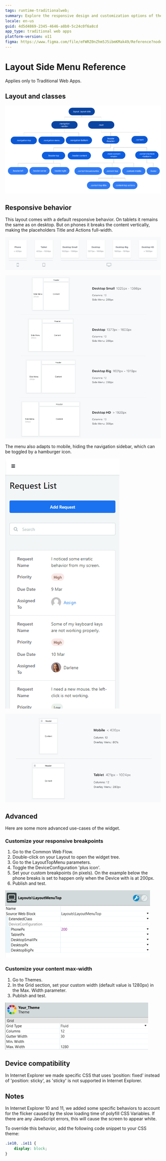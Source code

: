 ```yaml
---
tags: runtime-traditionalweb;
summary: Explore the responsive design and customization options of the Layout Side Menu in OutSystems 11 (O11) for Traditional Web Apps.
locale: en-us
guid: 4d5d4869-2345-4646-a8b0-5c24c0f6a8cd
app_type: traditional web apps
platform-version: o11
figma: https://www.figma.com/file/eFWRZ0nZhm5J5ibmKMak49/Reference?node-id=615:500
---
```


# Layout Side Menu Reference

<div class="info" markdown="1">

Applies only to Traditional Web Apps.

</div>

## Layout and classes

![Diagram illustrating the layout and classes of the Layout Side Menu for Traditional Web Apps](images/layout-sm-1-diag.png "Layout Side Menu Diagram")

## Responsive behavior

This layout comes with a default responsive behavior. On tablets it remains the same as on desktop. But on phones it breaks the content vertically, making the placeholders Title and Actions full-width.

![Screenshot showing the Layout Side Menu's responsive behavior on a tablet device](images/layout-sm-3-ss.png "Layout Side Menu on Tablet")

![Screenshot displaying the Layout Side Menu's full-width placeholders Title and Actions on a phone device](images/layout-sm-7-ss.png "Layout Side Menu on Phone")

The menu also adapts to mobile, hiding the navigation sidebar, which can be toggled by a hamburger icon.

![Animated GIF demonstrating the toggle of the navigation sidebar in the Layout Side Menu on a mobile device](images/layout-sm-4-ss.gif "Layout Side Menu Mobile Navigation Toggle")

![Screenshot showing the Layout Side Menu's adaptation to mobile devices with a hidden navigation sidebar](images/layout-sm-8-ss.png "Layout Side Menu Mobile Adaptation")

## Advanced

Here are some more advanced use-cases of the widget.

### Customize your responsive breakpoints

1. Go to the Common Web Flow.
1. Double-click on your Layout to open the widget tree.
1. Go to the LayoutTopMenu parameters.
1. Toggle the DeviceConfiguration 'plus icon'.
1. Set your custom breakpoints (in pixels). On the example below the phone breaks is set to happen only when the Device with is at 200px.
1. Publish and test.

![Screenshot of the process to customize responsive breakpoints for the Layout Side Menu in the Common Web Flow](images/layout-sm-5-ss.png "Custom Responsive Breakpoints")

### Customize your content max-width

1. Go to Themes.
1. In the Grid section, set your custom width (default value is 1280px) in the Max. Width parameter.
1. Publish and test.

![Screenshot illustrating how to customize the content max-width for the Layout Side Menu in the Themes grid section](images/layout-sm-6-ss.png "Custom Content Max-Width")

## Device compatibility

In Internet Explorer we made specific CSS that uses 'position: fixed' instead of 'position: sticky', as 'sticky' is not supported in Internet Explorer.

## Notes

In Internet Explorer 10 and 11, we added some specific behaviors to account for the flicker caused by the slow loading time of polyfill CSS Variables. If there are any JavaScript errors, this will cause the screen to appear white.

To override this behavior, add the following code snippet to your CSS theme:

```css
.ie10, .ie11 {
    display: block;
}
```
